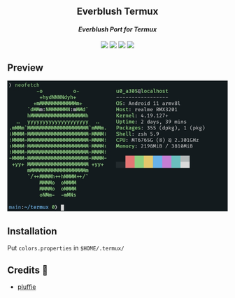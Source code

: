 <h2 align="center"> Everblush Termux </h2>


<p>
  <h4 align="center">
    <i>Everblush Port for Termux</i>
  </h4>
</p> 

<p align="center">
  <img src=https://img.shields.io/github/stars/Everblush/termux?color=e5c76b&labelColor=22292b&style=for-the-badge">
  <img src="https://img.shields.io/github/issues/Everblush/termux?color=67b0e8&labelColor=22292b&style=for-the-badge">
  <img src="https://img.shields.io/static/v1?label=license&message=MIT&color=8ccf7e&labelColor=22292b&style=for-the-badge">
  <img src="https://img.shields.io/github/forks/Everblush/termux?color=e74c4c&labelColor=1b2224&style=for-the-badge">
</p>

## Preview
![preview](./preview.jpg)

## Installation
Put ```colors.properties``` in ```$HOME/.termux/```

## Credits 💝
- [pluffie](https://github.com/pluffie)

